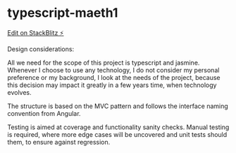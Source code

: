 # typescript-maeth1

[Edit on StackBlitz ⚡️](https://stackblitz.com/edit/typescript-maeth1)

Design considerations:

All we need for the scope of this project is typescript and jasmine.
Whenever I choose to use any technology, I do not consider my personal preference or my background, I look at the needs of the project, because this decision may impact it greatly in a few years time, when technology evolves.

The structure is based on the MVC pattern and follows the interface naming convention from Angular.

Testing is aimed at coverage and functionality sanity checks.
Manual testing is required, where more edge cases will be uncovered and unit tests should them, to ensure against regression.